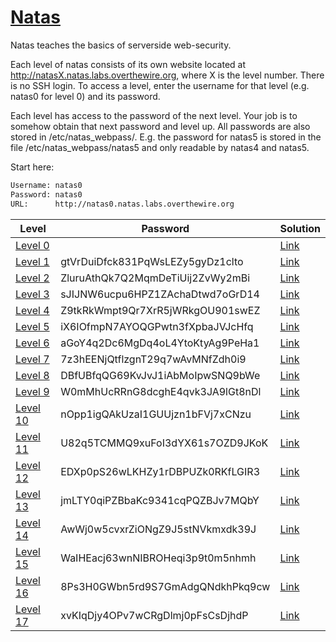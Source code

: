 # [Natas](http://overthewire.org/wargames/natas/)

Natas teaches the basics of serverside web-security.

Each level of natas consists of its own website located at http://natasX.natas.labs.overthewire.org, where X is the level number. There is no SSH login. To access a level, enter the username for that level (e.g. natas0 for level 0) and its password.

Each level has access to the password of the next level. Your job is to somehow obtain that next password and level up. All passwords are also stored in /etc/natas_webpass/. E.g. the password for natas5 is stored in the file /etc/natas_webpass/natas5 and only readable by natas4 and natas5.

Start here:

```bash
Username: natas0
Password: natas0
URL:      http://natas0.natas.labs.overthewire.org
```

| Level                                                          | Password                         | Solution                      |
| -------------------------------------------------------------- | -------------------------------- | ------------------------------|
| [Level 0](http://overthewire.org/wargames/natas/natas0.html)   |                                  | [Link](./level_0/README.md)   |
| [Level 1](http://overthewire.org/wargames/natas/natas1.html)   | gtVrDuiDfck831PqWsLEZy5gyDz1clto | [Link](./level_1/README.md)   |
| [Level 2](http://overthewire.org/wargames/natas/natas2.html)   | ZluruAthQk7Q2MqmDeTiUij2ZvWy2mBi | [Link](./level_2/README.md)   |
| [Level 3](http://overthewire.org/wargames/natas/natas3.html)   | sJIJNW6ucpu6HPZ1ZAchaDtwd7oGrD14 | [Link](./level_3/README.md)   |
| [Level 4](http://overthewire.org/wargames/natas/natas4.html)   | Z9tkRkWmpt9Qr7XrR5jWRkgOU901swEZ | [Link](./level_4/README.md)   |
| [Level 5](http://overthewire.org/wargames/natas/natas5.html)   | iX6IOfmpN7AYOQGPwtn3fXpbaJVJcHfq | [Link](./level_5/README.md)   |
| [Level 6](http://overthewire.org/wargames/natas/natas6.html)   | aGoY4q2Dc6MgDq4oL4YtoKtyAg9PeHa1 | [Link](./level_6/README.md)   |
| [Level 7](http://overthewire.org/wargames/natas/natas7.html)   | 7z3hEENjQtflzgnT29q7wAvMNfZdh0i9 | [Link](./level_7/README.md)   |
| [Level 8](http://overthewire.org/wargames/natas/natas8.html)   | DBfUBfqQG69KvJvJ1iAbMoIpwSNQ9bWe | [Link](./level_8/README.md)   |
| [Level 9](http://overthewire.org/wargames/natas/natas9.html)   | W0mMhUcRRnG8dcghE4qvk3JA9lGt8nDl | [Link](./level_9/README.md)   |
| [Level 10](http://overthewire.org/wargames/natas/natas10.html) | nOpp1igQAkUzaI1GUUjzn1bFVj7xCNzu | [Link](./level_10/README.md)  |
| [Level 11](http://overthewire.org/wargames/natas/natas11.html) | U82q5TCMMQ9xuFoI3dYX61s7OZD9JKoK | [Link](./level_11/README.md)  |
| [Level 12](http://overthewire.org/wargames/natas/natas12.html) | EDXp0pS26wLKHZy1rDBPUZk0RKfLGIR3 | [Link](./level_12/README.md)  |
| [Level 13](http://overthewire.org/wargames/natas/natas13.html) | jmLTY0qiPZBbaKc9341cqPQZBJv7MQbY | [Link](./level_13/README.md)  |
| [Level 14](http://overthewire.org/wargames/natas/natas14.html) | AwWj0w5cvxrZiONgZ9J5stNVkmxdk39J | [Link](./level_14/README.md)  |
| [Level 15](http://overthewire.org/wargames/natas/natas15.html) | WaIHEacj63wnNIBROHeqi3p9t0m5nhmh | [Link](./level_15/README.md)  |
| [Level 16](http://overthewire.org/wargames/natas/natas16.html) | 8Ps3H0GWbn5rd9S7GmAdgQNdkhPkq9cw | [Link](./level_16/README.md)  |
| [Level 17](http://overthewire.org/wargames/natas/natas17.html) | xvKIqDjy4OPv7wCRgDlmj0pFsCsDjhdP | [Link](./level_17/README.md)  |
